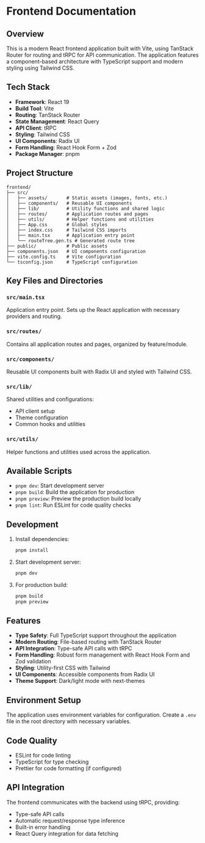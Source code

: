# Frontend Documentation

## Overview

This is a modern React frontend application built with Vite, using TanStack Router for routing and tRPC for API communication. The application features a component-based architecture with TypeScript support and modern styling using Tailwind CSS.

## Tech Stack

- **Framework**: React 19
- **Build Tool**: Vite
- **Routing**: TanStack Router
- **State Management**: React Query
- **API Client**: tRPC
- **Styling**: Tailwind CSS
- **UI Components**: Radix UI
- **Form Handling**: React Hook Form + Zod
- **Package Manager**: pnpm

## Project Structure

```
frontend/
├── src/
│   ├── assets/       # Static assets (images, fonts, etc.)
│   ├── components/   # Reusable UI components
│   ├── lib/          # Utility functions and shared logic
│   ├── routes/       # Application routes and pages
│   ├── utils/        # Helper functions and utilities
│   ├── App.css       # Global styles
│   ├── index.css     # Tailwind CSS imports
│   ├── main.tsx      # Application entry point
│   └── routeTree.gen.ts # Generated route tree
├── public/           # Public assets
├── components.json   # UI components configuration
├── vite.config.ts    # Vite configuration
└── tsconfig.json     # TypeScript configuration
```

## Key Files and Directories

### `src/main.tsx`

Application entry point. Sets up the React application with necessary providers and routing.

### `src/routes/`

Contains all application routes and pages, organized by feature/module.

### `src/components/`

Reusable UI components built with Radix UI and styled with Tailwind CSS.

### `src/lib/`

Shared utilities and configurations:

- API client setup
- Theme configuration
- Common hooks and utilities

### `src/utils/`

Helper functions and utilities used across the application.

## Available Scripts

- `pnpm dev`: Start development server
- `pnpm build`: Build the application for production
- `pnpm preview`: Preview the production build locally
- `pnpm lint`: Run ESLint for code quality checks

## Development

1. Install dependencies:

   ```bash
   pnpm install
   ```

2. Start development server:

   ```bash
   pnpm dev
   ```

3. For production build:
   ```bash
   pnpm build
   pnpm preview
   ```

## Features

- **Type Safety**: Full TypeScript support throughout the application
- **Modern Routing**: File-based routing with TanStack Router
- **API Integration**: Type-safe API calls with tRPC
- **Form Handling**: Robust form management with React Hook Form and Zod validation
- **Styling**: Utility-first CSS with Tailwind
- **UI Components**: Accessible components from Radix UI
- **Theme Support**: Dark/light mode with next-themes

## Environment Setup

The application uses environment variables for configuration. Create a `.env` file in the root directory with necessary variables.

## Code Quality

- ESLint for code linting
- TypeScript for type checking
- Prettier for code formatting (if configured)

## API Integration

The frontend communicates with the backend using tRPC, providing:

- Type-safe API calls
- Automatic request/response type inference
- Built-in error handling
- React Query integration for data fetching
